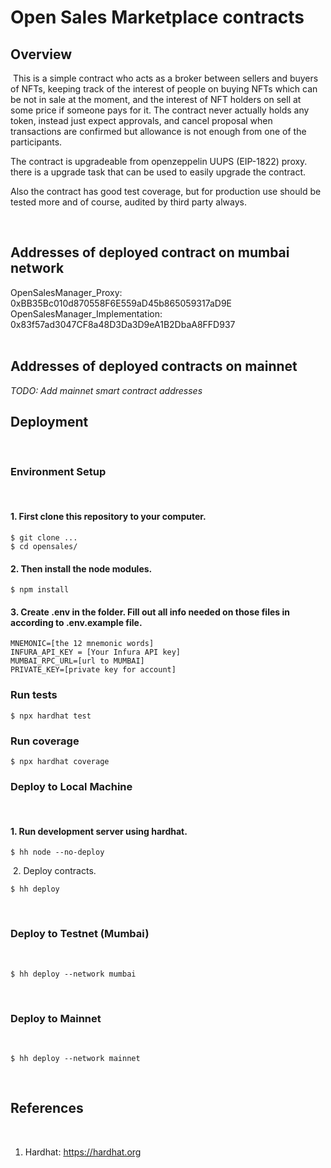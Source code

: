 # Open Sales Marketplace contracts

## Overview

​
This is a simple contract who acts as a broker between sellers and buyers of NFTs, keeping
track of the interest of people on buying NFTs which can be not in sale at the moment, and
the interest of NFT holders on sell at some price if someone pays for it. The contract never
actually holds any token, instead just expect approvals, and cancel proposal when transactions
are confirmed but allowance is not enough from one of the participants.

The contract is upgradeable from openzeppelin UUPS (EIP-1822) proxy. there is a upgrade task that
can be used to easily upgrade the contract.  
 
Also the contract has good test coverage, but for production use should be tested more and of course, audited by third party always.

&nbsp;

## Addresses of deployed contract on mumbai network

OpenSalesManager_Proxy: 0xBB35Bc010d870558F6E559aD45b865059317aD9E  
OpenSalesManager_Implementation: 0x83f57ad3047CF8a48D3Da3D9eA1B2DbaA8FFD937  
​

## Addresses of deployed contracts on mainnet

_TODO: Add mainnet smart contract addresses_
​

## Deployment

​

### Environment Setup

​

#### 1. First clone this repository to your computer.

```
$ git clone ...
$ cd opensales/
```

#### 2. Then install the node modules.

```
$ npm install
```

#### 3. Create .env in the folder. Fill out all info needed on those files in according to .env.example file.

```
MNEMONIC=[the 12 mnemonic words]
INFURA_API_KEY = [Your Infura API key]
MUMBAI_RPC_URL=[url to MUMBAI]
PRIVATE_KEY=[private key for account]
```

### Run tests

```
$ npx hardhat test
```

### Run coverage

```
$ npx hardhat coverage
```

### Deploy to Local Machine

&nbsp;

#### 1. Run development server using hardhat.

```
$ hh node --no-deploy
```

​ 2. Deploy contracts.

```
$ hh deploy
```

​

### Deploy to Testnet (Mumbai)

​

```
$ hh deploy --network mumbai
```

​

### Deploy to Mainnet

​

```
$ hh deploy --network mainnet
```

​

## References

​

1. Hardhat: https://hardhat.org
   ​
